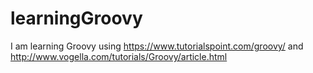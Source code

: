 # learningGroovy
I am learning Groovy using https://www.tutorialspoint.com/groovy/  and http://www.vogella.com/tutorials/Groovy/article.html

